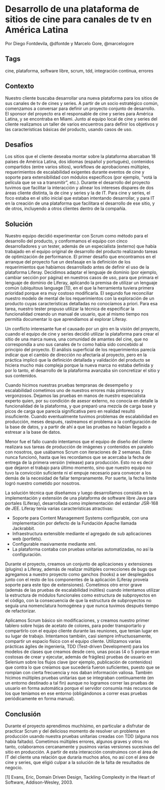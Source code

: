 Desarrollo de una plataforma de sitios de cine para canales de tv en América Latina
===

Por Diego Fontdevila, @dfontde y Marcelo Gore, @marcelogore

Tags
---
cine, plataforma, software libre, scrum, tdd, integración continua, errores

Contexto
---
Nuestro cliente buscaba desarrollar una nueva plataforma para los sitios de sus canales de tv de cines y series. A partir de un socio estratégico común, comenzamos a conversar para definir un proyecto conjunto de desarrollo. El sponsor del proyecto era el responsable de cine y series para América Latina, y se encontraba en Miami. Junto al equipo local de cine y series del cliente realizamos un taller de varios encuentros para definir los objetivos y las características básicas del producto, usando casos de uso.


Desafíos
---
Los sitios que el cliente deseaba montar sobre la plataforma abarcaban 18 países de América Latina, dos idiomas (español y portugués), contenidos compartidos (entre varios sitios), workflows de aprobaciones múltiples, requerimientos de escalabilidad exigentes durante eventos de cine y soporte para extensibilidad con módulos específicos (por ejemplo, “votá la película que se va a transmitir”, etc.).
Durante el desarrollo del proyecto tuvimos que facilitar la interacción y alinear los intereses dispares de dos áreas cliente distinta, la de cine y series y la de IT. Para cine y series, el foco estaba en el sitio inicial que estaban intentando desarrollar, y para IT en la creación de una plataforma que facilitara el desarrollo de ese sitio, y de otros, incluyendo a otros clientes dentro de la compañía.

Solución
---
Nuestro equipo decidió experimentar con Scrum como método para el desarrollo del producto, y conformamos el equipo con cinco desarrolladores y un tester, además de un especialista (externo) que había trabajado en el equipo original de desarrollo del producto realizando tareas de optimización de performance.
El primer desafío que encontramos en el arranque del proyecto fue un desfasaje en la definición de los requerimientos que habíamos desarrollado antes de definir el uso de la plataforma Liferay. Decidimos adaptar el lenguaje de dominio (por ejemplo, cambiar sección por página) en nuestros casos de uso, para que primara el lenguaje de dominio de Liferay, aplicando la premisa de utilizar un lenguaje común (ubiquitous language [1]), en el que la herramienta tuviera primera prioridad porque era muy costoso modificarla. El segundo fue reconciliar nuestro modelo de mental de los requerimientos con la exploración de un producto cuyas características detalladas no conocíamos a priori. Para esa tarea, nuestro tester propuso utilizar la técnica de especificar la funcionalidad creando un manual de usuario, que al mismo tiempo nos permitía documentar lo que aprendíamos al explorar Liferay.

Un conflicto interesante fue el causado por un giro en la visión del proyecto, cuando el equipo de cine y series decidió utilizar la plataforma para crear el sitio de una marca nueva, una comunidad de amantes del cine, que no correspondía a uno sus canales de tv como había sido concebido al principio del proyecto. El análisis superficial de los requerimientos parecía indicar que el cambio de dirección no afectaría al proyecto, pero en la práctica implicó que la definición detallada y validación del producto se hiciera mucho más compleja porque la nueva marca no estaba definida y por lo tanto, el desarrollo de la plataforma avanzaba sin concretizar el sitio y sus contenidos.

Cuando hicimos nuestras pruebas tempranas de desempeño y escalabilidad cometimos uno de nuestros errores más pintorescos y vergonzosos. Dejamos las pruebas en manos de nuestro especialista experto quien, por su condición de asesor externo, no conocía en detalle la funcionalidad de la plataforma, y que preparó una mezcla de carga base y picos de carga que parecía significativa pero en realidad resultó insuficiente. Cuando eventualmente tuvimos problemas de escalabilidad en producción, meses después, rastreamos el problema a la configuración de la base de datos, y a partir de ahí a que las pruebas no habían llegado a estresar a la base de datos.

Menor fue el fallo cuando intentamos que el equipo de diseño del cliente realizara sus tareas de producción de imágenes y contenidos en paralelo con nosotros, que usábamos Scrum con iteraciones de 2 semanas. Esto nunca funcionó, hasta que les recordamos que se acercaba la fecha de entrega de la primera versión (release) para producción. Esto no es decir que dejaron el trabajo para último momento, sino que nuestro equipo no tuvo la convicción suficiente ni el empuje necesario para convecer a los demás de la necesidad de fallar tempranamente. Por suerte, la fecha límite logró nuestro cometido por nosotros.

La solución técnica que diseñamos y luego desarrollamos consistía en la implementación y extensión de una plataforma de software libre Java para portales (Liferay), desarrollada como implementación del estándar JSR-168 de JEE. Liferay tenía varias características atractivas:
* Soporte para Content Management Systems configurable, con una implementación por defecto de la Fundación Apache llamada Jackrabbit.
* Infraestructura extensible mediante el agregado de sub aplicaciones web (portlets).
* Configurable masivamente mediante xml.
* La plataforma contaba con pruebas unitarias automatizadas, no así la configuración.

Durante el proyecto, creamos un conjunto de aplicaciones y extensiones (plugins) a Liferay, además de realizar múltiples correcciones de bugs que agregamos a nuestro proyecto como ganchos (hooks) a ser desplegados junto con el resto de los componentes de la aplicación (Liferay proveía soporte para este tipo de extensiones). Cometimos otro error grave (además de las pruebas de escalabilidad inútiles) cuando intentamos utilizar la estructura de módulos funcionales como estructura de subproyectos en el código, con la consecuencia de que la estructura de subproyectos no seguía una nomenclatura homogénea y que nunca tuvimos después tiempo de refactorizar.

Aplicamos Scrum básico sin modificaciones, y creamos nuestro primer tablero sobre hojas de acetato de colores, para poder transportarlo y compartirlo con el equipo cliente durante las reuniones, que tenían lugar en su lugar de trabajo. Intentamos también, casi siempre infructuosamente, compartir un espacio físico con el equipo cliente. Utilizamos varias prácticas ágiles de ingeniería, TDD (Test-driven Development) para los modelos de clases que creamos desde cero, unas pocas (4 o 5 porque eran costosas de crear y ejecutar, además de frágiles) pruebas de usuario en Selenium sobre los flujos clave (por ejemplo, publicación de contenidos) que contra lo que creíamos que sucedería fueron suficientes, puesto que se rompían con cierta frecuencia y nos daban información valiosa. También hicimos múltiples pruebas unitarias que se integraban contínuamente (en un entorno destinado a tal fin) aunque no logramos correr las pruebas de usuario en forma automática porque el servidor consumía más recursos de los que teníamos en ese entorno (obligándonos a correr esas pruebas periódicamente en forma manual).


Conclusión
---
Durante el proyecto aprendimos muchísimo, en particular a disfrutar de practicar Scrum y del delicioso momento de resolver un problema en producción usando nuestra pruebas unitarias creadas con TDD (alguna nos había faltado). Cometimos múltiples errores, algunos graves y otros no tanto, colaboramos cercanamente y pusimos varias versiones sucesivas del sitio en producción. A partir de esta interacción construimos con el área de IT del cliente una relación que duraría muchos años, no así con el área de cine y series, que eligió culpar a la solución de la falta de resultados de negocio.


[1] Evans, Eric, Domain Driven Design, Tackling Complexity in the Heart of Software, Addison-Wesley, 2003.
